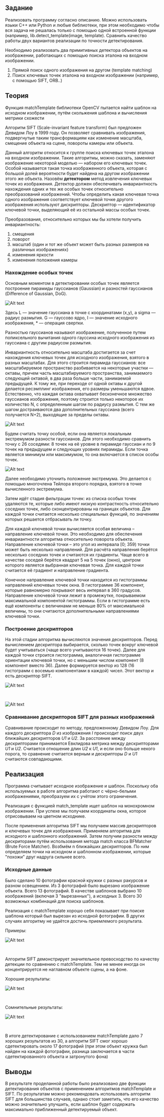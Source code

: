## Задание

Реализовать программу согласно описанию. Можно использовать языки C++ или Python и 
любые библиотеки, при этом необходимо чтобы вся задача не решалась только с помощью одной 
встроенной функции (например, lib.detect_template(image, template). Сравнить качество 
работы двух вариантов реализации по точности детектирования.

Необходимо реализовать два примитивных детектора объектов на изображении, работающих с
помощью поиска эталона на входном изображении.

1. Прямой поиск одного изображения на другом (template matching)
2. Поиск ключевых точек эталона на входном изображении (например, с помощью SIFT, ORB..)


## Теория

Функция matchTemplate библиотеки OpenCV пытается найти шаблон на исходном изображении, путём скольжения
шаблона и вычисления метрики схожести

Алгоритм SIFT (Scale-invariant feature transform) был предложен Девидом Лоу в 1999 году.
Он позволяет сравнивать изображения, подвергнутые таким трансформациям как изменение
масштаба, смещение объекта на сцене, повороты камеры или объекта.

Данный алгоритм относится к группе поиска ключевых точек эталона на входном изображении. Такие алгоритмы, можно сказать,
заменяют изображение некоторой моделью — набором его ключевых точек. Особой называется такая точка изображенного объекта,
которая с большой долей вероятности будет найдена на другом изображении этого же объекта. Назовём **детектором** метод
извлечения ключевых точек из изображения. Детектор должен обеспечивать инвариантность нахождения одних и тех же
особых точек относительно преобразований изображений. Чтобы определить какая ключевая точка одного изображения
соответствует ключевой точке другого изображения используют дискрипторы. Дескриптор — идентификатор ключевой точки,
выделяющий её из остальной массы особых точек.

Преобразования, относительно которых мы бы хотели получить инвариантность:
1. смещения
2. поворот
3. масштаб (один и тот же объект может быть разных размеров на различных изображениях)
4. изменения яркости
5. изменения положения камеры

### Нахождение особых точек

Основным моментом в детектировании особых точек является построение пирамиды гауссианов (Gaussian) и разностей
гауссианов (Difference of Gaussian, DoG).

![Alt text](images/gaussian.png?raw=true "Гауссиан")

Здесь L — значение гауссиана в точке с координатами (x,y), а sigma — радиус размытия. G — гауссово ядро,
I — значение исходного изображения, * — операция свертки.

Разностью гауссианов называют изображение, полученное путем попиксельного вычитания одного гауссина
исходного изображения из гауссиана с другим радиусом размытия.

Инвариантность относительно масштаба достигается за счет нахождения ключевых точек для исходного
изображения, взятого в разных масштабах. Для этого строится пирамида гауссианов: все масштабируемое
пространство разбивается на некоторые участки — октавы, причем часть масштабируемого пространства,
занимаемого следующей октавой, в два раза больше части, занимаемой предыдущей. К тому же, при переходе
от одной октавы к другой делается ресэмплинг изображения, его размеры уменьшаются вдвое. Естественно,
что каждая октава охватывает бесконечное множество гауссианов изображения, поэтому строится только
некоторое их количество N, с определенным шагом по радиусу размытия. С тем же шагом достраиваются два
дополнительных гауссиана (всего получается N+2), выходящие за пределы октавы.

![Alt text](images/pyramid.png?raw=true "Процесс построения пирамиды гауссиан")

Будем считать точку особой, если она является локальным экстремумом разности гауссианов. Для этого
необходимо сравнить точку с 26 соседями: 8 точек на её уровне в пирамиде гауссиан и по 9 точек на
предыдущем и  следующих уровнях пирамиды. Если точка является минимум или максимумом, то она 
включается в список особы точек.

![Alt text](images/extremum.png?raw=true "Поиск точек экстремума")

Далее необходимо уточнить положение экстремума. Это делается с помощью многочлена Тейлора второго
порядка, взятого в точке вычисленного экстремума.

Затем идёт стадия фильтрации точек: из списка особых точек удаляются те, которые либо имеют низкую
контрастность относительно соседних точек, либо сконцентрированы на границах объектов. Для каждой
точки считается несколько специальных функций, по значениям которых решается отбрасывать ли точку.

Для каждой ключевой точки вычисляется особая величина – направление ключевой 
точки. Это необходимо для обеспечения инвариантности алгоритма относительно 
поворота объекта. Направление ключевой точки – это угол из интервала \[0; 359)
точки может быть несколько направлений. Для расчёта направления берётся несколько 
соседних точек и считаются их градиенты. Чаще всего в качестве соседей берётся 
квадрат 5 на 5 точек (окно), центром которого является выбранная ключевая точка. Для 
каждой точки считается её градиент и направление градиента.

Конечное направление ключевой точки находится из гистограммы направлений 
ключевых точек окна. В гистограмме 36 компонент, которые равномерно покрывают 
весь интервал в 360 градусов. Направление ключевой точки лежит в промежутке, покрываемом максимальной 
компонентой гистограммы. Если в гистограмме есть ещё компоненты с величинами не 
меньше 80% от максимальной величины, то они считаются дополнительными 
направлениями ключевой точки.

### Построение дескрипторов

На этой стадии алгоритма вычисляются значения дескрипторов. Перед вычислением дескриптора выбирается,
сколько точек вокруг ключевой будет учитываться (чаще всего учитываются 16 точек). Далее для каждой
точки строится гистограмма, аналогичная гистограмме ориентации ключевой точки, но с меньшим числом
компонент (8 компонент вместо 36). Далее формируется вектор из 128 (16 гистограмм с восемью компонентами
в каждой) чисел. Этот вектор и есть дескриптор SIFT.

![Alt text](images/keypoint_descriptor_128.png?raw=true "Дескриптор размерности 128")

<br />

![Alt text](images/keypoint_descriptor.png?raw=true "Получение дескриптора размерности 32")

### Сравнивание дескрипторов SIFT для разных изображений

Сравнивание происходит по методу, предложенному Девидом Лоу. Для каждого дескриптора _D_ из изображения
_I_ происходит поиск двух ближайших дескрипторов _U1_ и _U2_. За расстояние между дескрипторами принимается
Евклидова метрика между дескрипторами _U1_ и _U2_. Считается отношение длин _U2_ к _U1_, и если оно больше
некого порога, то сравнение считается верным и дескрипторы _D_ и _U1_ считаются совпадающими.

## Реализация

Программа считывает исходное изображение и шаблон. Поскольку оба используемых в работе алгоритма работают
с чёрно-белыми изображениями, преобразуем их с учётом этого ограничения.

Реализация с функцией match_template ищет шаблон на монохромном изображении. При успехе мы получаем координаты окна,
которое отрисовываем на цветном исходнике.

После применения алгоритма SIFT мы получаем массив дескрипторов и ключевых точек для изображения. Применяем
алгоритма для исходного и шаблонного изображений. Затем получим разности между дескриторами путём использования
метода match класса BFMatcher (Brute Force Matcher). Возбмём n ближайших дескрипторов. По ним определяем точки
на исходном и шаблонном изображении, которые "похожи" друг надруга сильнее всего. 

### Исходные данные

Было сделано 10 фотографии красной кружки с разных ракурсов и разном освещением. Из 3 фотографий было вырезано
изображение объекта. Всего 13 фотографий. В качестве шаблонов выбрано 10 изображений (включая 3 "вырезанных"),
а исходных 3. Всего 30 возможных комбинаций для поиска шаблонов.

Реализация с matchTemplate хорошо себя показывает при поиске шаблона который был вырезан из исходной фотографии.
В других случаях алгоритму не удаётся достичь приемлемого результата.

Примеры:

![Alt text](images/results/MT_merge.jpg?raw=true "Результаты алгоритма match template")

<br />

Алгоритм SIFT демонстрирует значительное превосходство по качеству детекции по сравнению с matchTemplate. Тем не менее
иногда он концентрируется не наглавном объекте сцены, а на фоне.

Хорошие результаты:

![Alt text](images/results/SIFT_good_merge.jpg?raw=true "Результаты алгоритма SIFT")

<br />

Сомнительные результаты:

![Alt text](images/results/SIFT_bad_merge.jpg?raw=true "Результаты алгоритма SIFT")

<br />

В итоге детектирование с использованием matchTemplate дало 7 хороших результатов из 30, а алгоритм SIFT
смог хорошо сдетектировать около 17 фотографий (при этом объект кружка был найден на каждой фотографии,
разница заключается в части сдетектированного объекта и затронутого фона)

## Выводы

В результате проделанной работы было реализовано две функции детектирования объектов с применением алгоритмов
matchTemplate и SIFT. По результатам можно рекомендовать использовать алгоритм SIFT для большинства случаев, однако
стоит заметить, что его качество можно значительно улучшить, если шаблон будет содержать максимально приближенный
детектируемый объект.
